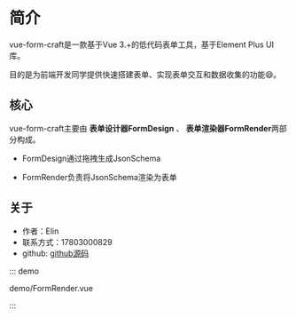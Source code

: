 # 简介

vue-form-craft是一款基于Vue 3.+的低代码表单工具，基于Element Plus UI库。

目的是为前端开发同学提供快速搭建表单、实现表单交互和数据收集的功能😄。

## 核心

vue-form-craft主要由 **表单设计器FormDesign** 、 **表单渲染器FormRender**两部分构成。

- FormDesign通过拖拽生成JsonSchema

- FormRender负责将JsonSchema渲染为表单

## 关于

- 作者：Elin
- 联系方式：17803000829
- github: [github源码](https://github.com/xinnian999/vue-form-craft)

::: demo

demo/FormRender.vue

:::